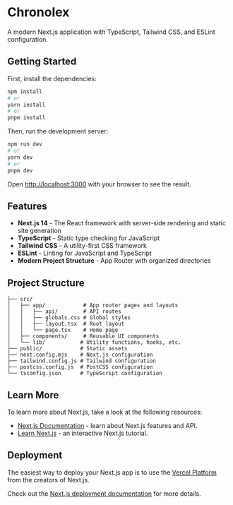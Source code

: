 # Chronolex

A modern Next.js application with TypeScript, Tailwind CSS, and ESLint configuration.

## Getting Started

First, install the dependencies:

```bash
npm install
# or
yarn install
# or
pnpm install
```

Then, run the development server:

```bash
npm run dev
# or
yarn dev
# or
pnpm dev
```

Open [http://localhost:3000](http://localhost:3000) with your browser to see the result.

## Features

- **Next.js 14** - The React framework with server-side rendering and static site generation
- **TypeScript** - Static type checking for JavaScript
- **Tailwind CSS** - A utility-first CSS framework
- **ESLint** - Linting for JavaScript and TypeScript
- **Modern Project Structure** - App Router with organized directories

## Project Structure

```
├── src/
│   ├── app/            # App router pages and layouts
│   │   ├── api/        # API routes
│   │   ├── globals.css # Global styles
│   │   ├── layout.tsx  # Root layout
│   │   └── page.tsx    # Home page
│   ├── components/     # Reusable UI components
│   └── lib/           # Utility functions, hooks, etc.
├── public/            # Static assets
├── next.config.mjs    # Next.js configuration
├── tailwind.config.js # Tailwind configuration
├── postcss.config.js  # PostCSS configuration
└── tsconfig.json      # TypeScript configuration
```

## Learn More

To learn more about Next.js, take a look at the following resources:

- [Next.js Documentation](https://nextjs.org/docs) - learn about Next.js features and API.
- [Learn Next.js](https://nextjs.org/learn) - an interactive Next.js tutorial.

## Deployment

The easiest way to deploy your Next.js app is to use the [Vercel Platform](https://vercel.com/new) from the creators of Next.js.

Check out the [Next.js deployment documentation](https://nextjs.org/docs/deployment) for more details.